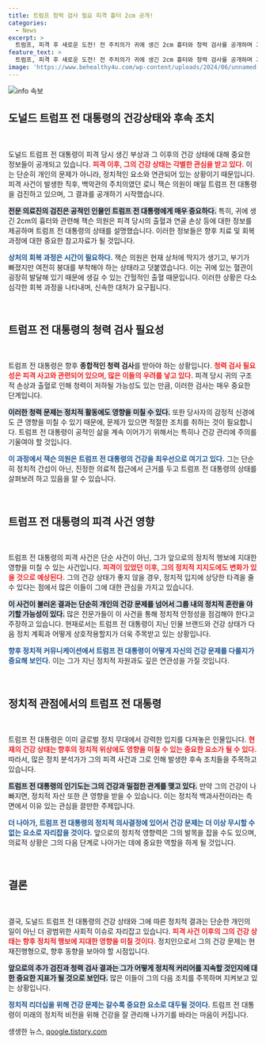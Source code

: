 ```yaml
---
title: 트럼프 청력 검사 필요 피격 흉터 2cm 공개!
categories:
  - News
excerpt: >
  트럼프, 피격 후 새로운 도전! 전 주치의가 귀에 생긴 2cm 흉터와 청력 검사를 공개하며 그의 상태를 알리다. 과연 그의 건강에 어떤 영향이?
feature_text: >
  트럼프, 피격 후 새로운 도전! 전 주치의가 귀에 생긴 2cm 흉터와 청력 검사를 공개하며 그의 상태를 알리다. 과연 그의 건강에 어떤 영향이?
image: 'https://www.behealthy4u.com/wp-content/uploads/2024/06/unnamed-file.png'
---
```


<p><img src="https://www.behealthy4u.com/wp-content/uploads/2024/06/unnamed-file.png" alt="info 속보" /></p>

<h2 data-ke-size="size26">도널드 트럼프 전 대통령의 건강상태와 후속 조치</h2>

<p data-ke-size="size16">&nbsp;</p> 

<p>도널드 트럼프 전 대통령이 피격 당시 생긴 부상과 그 이후의 건강 상태에 대해 중요한 정보들이 공개되고 있습니다. <b><span style="color: #ee2323;">피격 이후, 그의 건강 상태는 각별한 관심을 받고 있다.</span></b> 이는 단순히 개인의 문제가 아니라, 정치적인 요소와 연관되어 있는 상황이기 때문입니다. 피격 사건이 발생한 직후, 백악관의 주치의였던 로니 잭슨 의원이 매일 트럼프 전 대통령을 검진하고 있으며, 그 결과를 공개하기 시작했습니다.</p>

<p><b><span style="background-color: #21538527;">전문 의료진의 검진은 공적인 인물인 트럼프 전 대통령에게 매우 중요하다.</span></b> 특히, 귀에 생긴 2cm의 흉터와 관련해 잭슨 의원은 피격 당시의 출혈과 연골 손상 등에 대한 정보를 제공하며 트럼프 전 대통령의 상태를 설명했습니다. 이러한 정보들은 향후 치료 및 회복 과정에 대한 중요한 참고자료가 될 것입니다.</p>

<p><b><span style="color: #1a5490;">상처의 회복 과정은 시간이 필요하다.</span></b> 잭슨 의원은 현재 상처에 딱지가 생기고, 부기가 빠졌지만 여전히 붕대를 부착해야 하는 상태라고 덧붙였습니다. 이는 귀에 있는 혈관이 굉장히 발달해 있기 때문에 생길 수 있는 간헐적인 출혈 때문입니다. 이러한 상황은 다소 심각한 회복 과정을 나타내며, 신속한 대처가 요구됩니다.</p>

<p data-ke-size="size16">&nbsp;</p> 

<h2 data-ke-size="size26">트럼프 전 대통령의 청력 검사 필요성</h2>

<p data-ke-size="size16">&nbsp;</p> 

<p>트럼프 전 대통령은 향후 <b>종합적인 청력 검사</b>를 받아야 하는 상황입니다. <b><span style="color: #ee2323;">청력 검사 필요성은 피격 사고와 관련되어 있으며, 많은 이들의 우려를 낳고 있다.</span></b> 피격 당시 귀의 구조적 손상과 출혈로 인해 청력이 저하될 가능성도 있는 만큼, 이러한 검사는 매우 중요한 단계입니다.</p>

<p><b><span style="background-color: #21538527;">이러한 청력 문제는 정치적 활동에도 영향을 미칠 수 있다.</span></b> 또한 당사자의 감정적 신경에도 큰 영향을 미칠 수 있기 때문에, 문제가 있으면 적절한 조치를 취하는 것이 필요합니다. 트럼프 전 대통령이 공적인 삶을 계속 이어가기 위해서는 특히나 건강 관리에 주의를 기울여야 할 것입니다.</p>

<p><b><span style="color: #1a5490;">이 과정에서 잭슨 의원은 트럼프 전 대통령의 건강을 최우선으로 여기고 있다.</span></b> 그는 단순히 정치적 간섭이 아닌, 진정한 의료적 접근에서 근거를 두고 트럼프 전 대통령의 상태를 살펴보려 하고 있음을 알 수 있습니다.</p>

<p data-ke-size="size16">&nbsp;</p> 

<h2 data-ke-size="size26">트럼프 전 대통령의 피격 사건 영향</h2>

<p data-ke-size="size16">&nbsp;</p> 

<p>트럼프 전 대통령의 피격 사건은 단순 사건이 아닌, 그가 앞으로의 정치적 행보에 지대한 영향을 미칠 수 있는 사건입니다. <b><span style="color: #ee2323;">피격이 있었던 이후, 그의 정치적 지지도에도 변화가 있을 것으로 예상된다.</span></b> 그의 건강 상태가 좋지 않을 경우, 정치적 입지에 상당한 타격을 줄 수 있다는 점에서 많은 이들이 그에 대한 관심을 가지고 있습니다.</p>

<p><b><span style="background-color: #21538527;">이 사건이 불러온 결과는 단순히 개인의 건강 문제를 넘어서 그룹 내의 정치적 혼란을 야기할 가능성이 있다.</span></b> 많은 전문가들이 이 사건을 통해 정치적 안정성을 점검해야 한다고 주장하고 있습니다. 현재로서는 트럼프 전 대통령이 지닌 인물 브랜드와 건강 상태가 다음 정치 계획과 어떻게 상호작용할지가 더욱 주목받고 있는 상황입니다.</p>

<p><b><span style="color: #1a5490;">향후 정치적 커뮤니케이션에서 트럼프 전 대통령이 어떻게 자신의 건강 문제를 다룰지가 중요해 보인다.</span></b> 이는 그가 지닌 정치적 자원과도 깊은 연관성을 가질 것입니다.</p>

<p data-ke-size="size16">&nbsp;</p> 

<h2 data-ke-size="size26">정치적 관점에서의 트럼프 전 대통령</h2>

<p data-ke-size="size16">&nbsp;</p> 

<p>트럼프 전 대통령은 이미 글로벌 정치 무대에서 강력한 입지를 다져놓은 인물입니다. <b><span style="color: #ee2323;">현재의 건강 상태는 향후의 정치적 위상에도 영향을 미칠 수 있는 중요한 요소가 될 수 있다.</span></b> 따라서, 많은 정치 분석가가 그의 피격 사건과 그로 인해 발생한 후속 조치들을 주목하고 있습니다. </p>

<p><b><span style="background-color: #21538527;">트럼프 전 대통령의 인기도는 그의 건강과 밀접한 관계를 맺고 있다.</span></b> 만약 그의 건강이 나빠지면, 정치적 자산 또한 큰 영향을 받을 수 있습니다. 이는 정치적 백과사전이라는 측면에서 이유 있는 관심을 끌만한 주제입니다. </p>

<p><b><span style="color: #1a5490;">더 나아가, 트럼프 전 대통령의 정치적 의사결정에 있어서 건강 문제는 더 이상 무시할 수 없는 요소로 자리잡을 것이다.</span></b> 앞으로의 정치적 영향력은 그의 발목을 잡을 수도 있으며, 의료적 상황은 그의 다음 단계로 나아가는 데에 중요한 역할을 하게 될 것입니다.</p>

<p data-ke-size="size16">&nbsp;</p> 

<h2 data-ke-size="size26">결론</h2>

<p data-ke-size="size16">&nbsp;</p> 

<p>결국, 도널드 트럼프 전 대통령의 건강 상태와 그에 따른 정치적 결과는 단순한 개인의 일이 아닌 더 광범위한 사회적 이슈로 자리잡고 있습니다. <b><span style="color: #ee2323;">피격 사건 이후의 그의 건강 상태는 향후 정치적 행보에 지대한 영향을 미칠 것이다.</span></b> 정치인으로서 그의 건강 문제는 현재진행형으로, 향후 동향을 보아야 할 시점입니다. </p>

<p><b><span style="background-color: #21538527;">앞으로의 추가 검진과 청력 검사 결과는 그가 어떻게 정치적 커리어를 지속할 것인지에 대한 중요한 지표가 될 것으로 보인다.</span></b> 많은 이들이 그의 다음 조치를 주목하며 지켜보고 있는 상황입니다. </p>

<p><b><span style="color: #1a5490;">정치적 리더십을 위해 건강 문제는 갈수록 중요한 요소로 대두될 것이다.</span></b> 트럼프 전 대통령이 미래의 정치적 비전을 위해 건강을 잘 관리해 나가기를 바라는 마음이 커집니다.</p>
생생한 뉴스, <a href="https://qoogle.tistory.com" rel="dofollow">qoogle.tistory.com</a>



